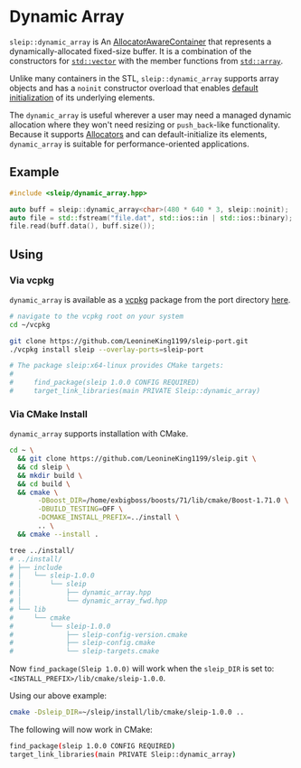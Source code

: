 # Dynamic Array

`sleip::dynamic_array` is An [AllocatorAwareContainer](https://en.cppreference.com/w/cpp/named_req/AllocatorAwareContainer)
that represents a dynamically-allocated fixed-size buffer. It is a combination of the constructors
for [`std::vector`](https://en.cppreference.com/w/cpp/container/vector)
with the member functions from [`std::array`](https://en.cppreference.com/w/cpp/container/array).

Unlike many containers in the STL, `sleip::dynamic_array` supports array objects and has a `noinit`
constructor overload that enables [default initialization](https://en.cppreference.com/w/cpp/language/default_initialization)
of its underlying elements.

The `dynamic_array` is useful wherever a user may need a managed dynamic allocation where they
won't need resizing or `push_back`-like functionality.
Because it supports [Allocators](https://en.cppreference.com/w/cpp/named_req/Allocator) and can
default-initialize its elements, `dynamic_array` is suitable for performance-oriented applications.

## Example

```c++
#include <sleip/dynamic_array.hpp>

auto buff = sleip::dynamic_array<char>(480 * 640 * 3, sleip::noinit);
auto file = std::fstream("file.dat", std::ios::in | std::ios::binary);
file.read(buff.data(), buff.size());
```

## Using

### Via vcpkg

`dynamic_array` is available as a [vcpkg](https://github.com/Microsoft/vcpkg) package from the port
directory [here](https://github.com/LeonineKing1199/sleip-port).

```bash
# navigate to the vcpkg root on your system
cd ~/vcpkg

git clone https://github.com/LeonineKing1199/sleip-port.git
./vcpkg install sleip --overlay-ports=sleip-port

# The package sleip:x64-linux provides CMake targets:
#
#     find_package(sleip 1.0.0 CONFIG REQUIRED)
#     target_link_libraries(main PRIVATE Sleip::dynamic_array)
```

### Via CMake Install

`dynamic_array` supports installation with CMake.

```bash
cd ~ \
  && git clone https://github.com/LeonineKing1199/sleip.git \
  && cd sleip \
  && mkdir build \
  && cd build \
  && cmake \
       -DBoost_DIR=/home/exbigboss/boosts/71/lib/cmake/Boost-1.71.0 \
       -DBUILD_TESTING=OFF \
       -DCMAKE_INSTALL_PREFIX=../install \
       .. \
  && cmake --install .

tree ../install/
# ../install/
# ├── include
# │   └── sleip-1.0.0
# │       └── sleip
# │           ├── dynamic_array.hpp
# │           └── dynamic_array_fwd.hpp
# └── lib
#     └── cmake
#         └── sleip-1.0.0
#             ├── sleip-config-version.cmake
#             ├── sleip-config.cmake
#             └── sleip-targets.cmake
```

Now `find_package(Sleip 1.0.0)` will work when the `sleip_DIR` is set to:
`<INSTALL_PREFIX>/lib/cmake/sleip-1.0.0`.

Using our above example:

```bash
cmake -Dsleip_DIR=~/sleip/install/lib/cmake/sleip-1.0.0 ..
```

The following will now work in CMake:

```bash
find_package(sleip 1.0.0 CONFIG REQUIRED)
target_link_libraries(main PRIVATE Sleip::dynamic_array)
```
